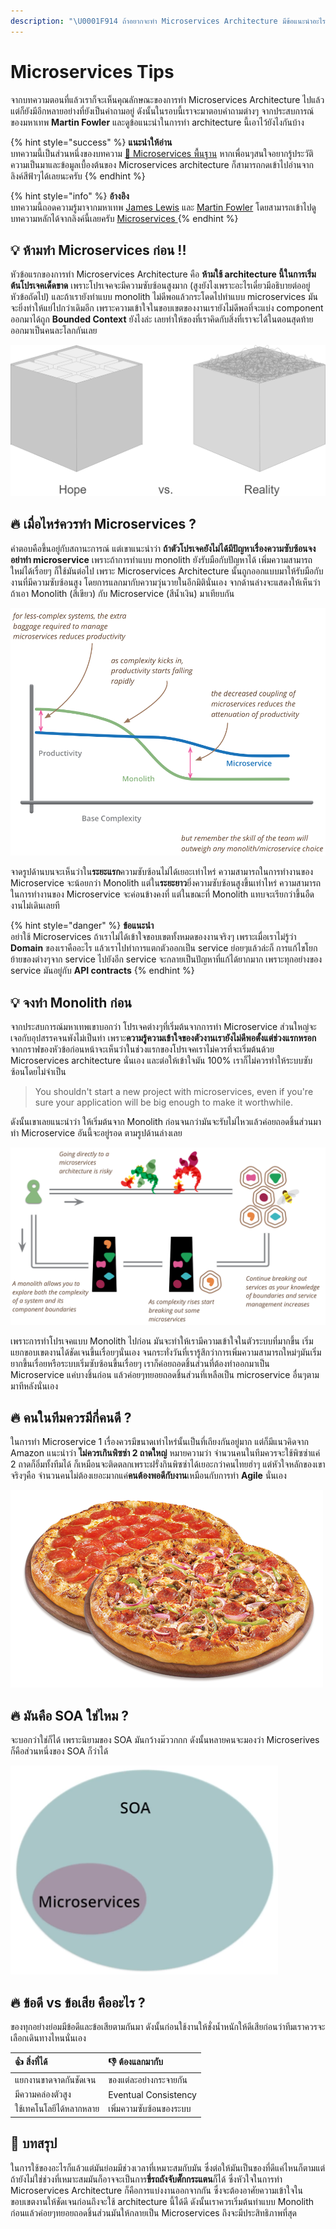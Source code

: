 ```yaml
---
description: "\U0001F914 ถ้าอยากจะทำ Microservices Architecture มีข้อแนะนำอะไรบ้างนะ ?"
---
```


# Microservices Tips

จากบทความตอนที่แล้วเราก็จะเห็นคุณลักษณะของการทำ Microservices Architecture ไปแล้ว แต่ก็ยังมีอีกหลายอย่างที่ยังเป็นคำถามอยู่ ดังนั้นในรอบนี้เราจะมาตอบคำถามต่างๆ จากประสบการณ์ของมหาเทพ **Martin Fowler** และดูข้อแนะนำในการทำ architecture นี้เอาไว้ยังไงกันบ้าง

{% hint style="success" %}
**แนะนำให้อ่าน**  
บทความนี้เป็นส่วนหนึ่งของบทความ [👶 Microservices พื้นฐาน](https://saladpuk.gitbook.io/learn/basic/microservices) หากเพื่อนๆสนใจอยากรู้ประวัติความเป็นมาและข้อมูลเบื้องต้นของ Microservices architecture ก็สามารถกดเข้าไปอ่านจากลิงค์สีฟ้าๆได้เลยนะครับ
{% endhint %}

{% hint style="info" %}
**อ้างอิง**  
บทความนี้ถอดความรู้มาจากมหาเทพ [James Lewis](https://twitter.com/boicy) และ [Martin Fowler](https://martinfowler.com/) โดยสามารถเข้าไปดูบทความหลักได้จากลิงค์นี้เลยครับ [Microservices ](https://martinfowler.com/microservices/)
{% endhint %}

## 💡 ห้ามทำ Microservices ก่อน !!

หัวข้อแรกของการทำ Microservices Architecture คือ **ห้ามใช้ architecture นี้ในการเริ่มต้นโปรเจคเด็ดขาด** เพราะโปรเจคจะมีความซับซ้อนสูงมาก \(สูงยังไงเพราะอะไรเดี๋ยวมีอธิบายต่ออยู่หัวข้อถัดไป\) และถ้าเรายังทำแบบ monolith ไม่ดีพอแล้วกระโดดไปทำแบบ microservices มันจะยิ่งทำให้แย่ไปกว่าเดิมอีก เพราะความเข้าใจในขอบเขตของงานเรายังไม่ดีพอที่จะแบ่ง component ออกมาได้ถูก **Bounded Context** ยังไงล่ะ เลยทำให้ของที่เราคิดกับสิ่งที่เราจะได้ในตอนสุดท้ายออกมาเป็นคนละโลกกันเลย

![](../../.gitbook/assets/image%20%28354%29.png)

## 🔥 เมื่อไหร่ควรทำ Microservices ?

คำตอบคือขึ้นอยู่กับสถานะการณ์ แต่เขาแนะนำว่า **ถ้าตัวโปรเจคยังไม่ได้มีปัญหาเรื่องความซับซ้อนจงอย่าทำ microservice** เพราะถ้าการทำแบบ monolith ยังรับมือกับปัญหาได้ เพิ่มความสามารถใหม่ได้เรื่อยๆ ก็ใช้มันต่อไป เพราะ Microservices Architecture นั้นถูกออกแบบมาให้รับมือกับงานที่มีความซับซ้อนสูง โดยการแลกมากับความวุ่นวายในอีกมิตินั่นเอง จากด้านล่างจะแสดงให้เห็นว่าถ้าเอา Monolith \(สีเขียว\) กับ Microservice \(สีน้ำเงิน\) มาเทียบกัน

![](../../.gitbook/assets/image%20%28588%29.png)

จาดรูปด้านบนจะเห็นว่าใน**ระยะแรก**ความซับซ้อนไม่ได้เยอะเท่าไหร่ ความสามารถในการทำงานของ Microservice จะน้อยกว่า Monolith แต่ใน**ระยะยาว**ยิ่งความซับซ้อนสูงขึ้นเท่าไหร่ ความสามารถในการทำงานของ Microservice จะค่อนข้างคงที่ แต่ในขณะที่ Monolith แทบจะเรียกว่าขึ้นอืดงานไม่เดินเลยที

{% hint style="danger" %}
**ข้อแนะนำ**  
อย่าใช้ Microservices ถ้าเราไม่ได้เข้าใจขอบเขตทั้งหมดของงานจริงๆ เพราะเมื่อเราไม่รู้ว่า **Domain** ของเราคืออะไร แล้วเราไปทำการแตกตัวออกเป็น service ย่อยๆแล้วล่ะก็ การแก้ไขโยกย้ายของต่างๆจาก service ไปยังอีก service จะกลายเป็นปัญหาที่แก้ได้ยากมาก เพราะทุกอย่างของ service มันอยู่กับ **API contracts**
{% endhint %}

## 💡 จงทำ Monolith ก่อน

จากประสบการณ์มหาเทพเขาบอกว่า โปรเจคต่างๆที่เริ่มต้นจากการทำ Microservice ส่วนใหญ่จะเจอกับอุปสรรคจนพังไม่เป็นท่า เพราะ**ความรู้ความเข้าใจของตัวงานเรายังไม่ดีพอตั้งแต่ช่วงแรกหรอก** จากกราฟของหัวข้อก่อนหน้าจะเห็นว่าในช่วงแรกของโปรเจคเราไม่ควรที่จะเริ่มต้นด้วย Microservices architecture นั่นเอง และต่อให้เข้าใจมัน 100% เราก็ไม่ควรทำให้ระบบซับซ้อนโดยไม่จำเป็น

> You shouldn't start a new project with microservices, even if you're sure your application will be big enough to make it worthwhile.

ดังนั้นเขาเลยแนะนำว่า ให้เริ่มต้นจาก Monolith ก่อนจนกว่ามันจะรับไม่ไหวแล้วค่อยถอดชิ้นส่วนมาทำ Microservice อันนี้จะอยู่รอด ตามรูปด้านล่างเลย

![](../../.gitbook/assets/image%20%28490%29.png)

เพราะการทำโปรเจคแบบ Monolith ไปก่อน มันจะทำให้เรามีความเข้าใจในตัวระบบที่มากขึ้น เริ่มแยกขอบเขตงานได้ชัดเจนขึ้นเรื่อยๆนั่นเอง จนกระทั่งวันที่เรารู้สึกว่าการเพิ่มความสามารถใหม่ๆมันเริ่มยากขึ้นเรื่อยหรือระบบเริ่มซับซ้อนขึ้นเรื่อยๆ เราก็ค่อยถอดชิ้นส่วนที่ต้องทำออกมาเป็น Microservice แค่บางชิ้นก่อน แล้วค่อยๆทยอยถอดชิ้นส่วนที่เหลือเป็น microservice อื่นๆตามมาทีหลังนั่นเอง

## 🔥 คนในทีมควรมีกี่คนดี ?

ในการทำ Microservice 1 เรื่องควรมีขนาดเท่าไหร่นั้นเป็นที่เถียงกันอยู่มาก แต่ก็มีแนวคิดจาก Amazon แนะนำว่า **ไม่ควรเกินพิซซ่า 2 ถาดใหญ่** หมายความว่า จำนวนคนในทีมควรจะใช้พิซซ่าแค่ 2 ถาดก็อิ่มทั้งทีมได้ ก็เหมือนจะติดตลกเพราะฝรั่งกินพิซซ่าได้เยอะกว่าคนไทยฮ่าๆ แต่หัวใจหลักของเขาจริงๆคือ จำนวนคนไม่ต้องเยอะมากแค่**คนต้องพอดีกับงาน**เหมือนกับการทำ **Agile** นั่นเอง

![](../../.gitbook/assets/image%20%28463%29.png)

## 🔥 มันคือ SOA ใช่ไหม ?

จะบอกว่าใช่ก็ได้ เพราะนิยามของ SOA มันกว้างม๊ววกกก ดังนั้นหลายคนจะมองว่า Microserives ก็คือส่วนหนึ่งของ SOA ก็ว่าได้

![](../../.gitbook/assets/image%20%28456%29.png)

## 🔥 ข้อดี vs ข้อเสีย คืออะไร ?

ของทุกอย่างย่อมมีข้อดีและข้อเสียตามกันมา ดังนั้นก่อนใช้งานให้ชั่งน้ำหนักให้ดีเสียก่อนว่าทีมเราควรจะเลือกเดินทางไหนนั่นเอง

| 👍 สิ่งที่ได้ | 👎 ต้องแลกมากับ |
| :--- | :--- |
| แยกงานขาดจาดกันชัดเจน | ของแต่ละอย่างกระจายกัน |
| มีความคล่องตัวสูง | Eventual Consistency |
| ใช้เทคโนโลยีได้หลากหลาย | เพิ่มความซับซ้อนของระบบ |

## 🎯 บทสรุป

ในการใช้ของอะไรก็แล้วแต่มันย่อมมีช่วงเวลาที่เหมาะสมกับมัน ซึ่งต่อให้มันเป็นของที่ดีแค่ไหนก็ตามแต่ถ้ายังไม่ใช่ช่วงที่เหมาะสมมันก็อาจจะเป็นการ**ขี่รถถังจับตั๊กกระแตน**ก็ได้ ซึ่งหัวใจในการทำ Microservices Architecture ก็คือการแบ่งงานออกจากกัน ซึ่งจะต้องอาศัยความเข้าใจในขอบเขตงานให้ชัดเจนก่อนถึงจะใช้ architecture นี้ได้ดี ดังนั้นเราควรเริ่มต้นทำแบบ Monolith ก่อนแล้วค่อยๆทยอยถอดชิ้นส่วนมันให้กลายเป็น Microservices ถึงจะมีประสิทธิภาพที่สุด

